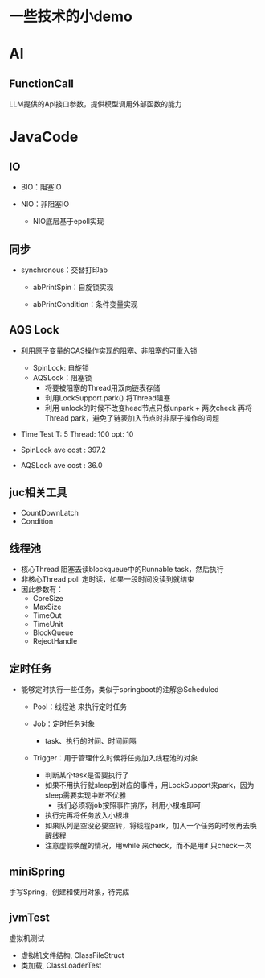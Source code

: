 # 一些技术的小demo

# AI

## FunctionCall

LLM提供的Api接口参数，提供模型调用外部函数的能力



# JavaCode

## IO



- BIO：阻塞IO

- NIO：非阻塞IO
  - NIO底层基于epoll实现	

## 同步

- synchronous：交替打印ab

  - abPrintSpin：自旋锁实现

  - abPrintCondition：条件变量实现



## AQS Lock

- 利用原子变量的CAS操作实现的阻塞、非阻塞的可重入锁
  - SpinLock: 自旋锁
  - AQSLock：阻塞锁
    - 将要被阻塞的Thread用双向链表存储
    - 利用LockSupport.park() 将Thread阻塞
    - 利用 unlock的时候不改变head节点只做unpark + 两次check 再将Thread park，避免了链表加入节点时非原子操作的问题

- Time Test
  T: 5
  Thread: 100
  opt: 10

- SpinLock
  ave cost : 397.2
- AQSLock
  ave cost : 36.0

##  juc相关工具

- CountDownLatch
- Condition

## 线程池

- 核心Thread 阻塞去读blockqueue中的Runnable task，然后执行
- 非核心Thread poll 定时读，如果一段时间没读到就结束
- 因此参数有：
  - CoreSize
  - MaxSize
  - TimeOut
  - TimeUnit
  - BlockQueue
  - RejectHandle



## 定时任务

- 能够定时执行一些任务，类似于springboot的注解@Scheduled

  - Pool：线程池 来执行定时任务
  - Job：定时任务对象 
    - task、执行的时间、时间间隔

  - Trigger：用于管理什么时候将任务加入线程池的对象
    - 判断某个task是否要执行了
    - 如果不用执行就sleep到对应的事件，用LockSupport来park，因为sleep需要实现中断不优雅
      - 我们必须将job按照事件排序，利用小根堆即可
    - 执行完再将任务放入小根堆
    - 如果队列是空没必要空转，将线程park，加入一个任务的时候再去唤醒线程
    - 注意虚假唤醒的情况，用while 来check，而不是用if 只check一次



## miniSpring

手写Spring，创建和使用对象，待完成

## jvmTest

虚拟机测试

- 虚拟机文件结构, ClassFileStruct
- 类加载, ClassLoaderTest
